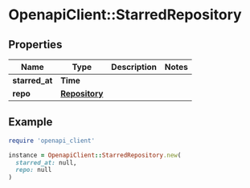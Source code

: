 # OpenapiClient::StarredRepository

## Properties

| Name | Type | Description | Notes |
| ---- | ---- | ----------- | ----- |
| **starred_at** | **Time** |  |  |
| **repo** | [**Repository**](Repository.md) |  |  |

## Example

```ruby
require 'openapi_client'

instance = OpenapiClient::StarredRepository.new(
  starred_at: null,
  repo: null
)
```

